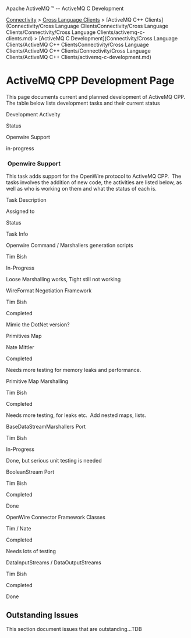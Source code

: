 Apache ActiveMQ ™ -- ActiveMQ C Development 

[Connectivity](connectivity.md) > [Cross Language Clients](Connectivity/cross-language-clients.md) > [ActiveMQ C++ Clients](Connectivity/Cross Language ClientsConnectivity/Cross Language Clients/Connectivity/Cross Language Clients/activemq-c-clients.md) > [ActiveMQ C Development](Connectivity/Cross Language Clients/ActiveMQ C++ ClientsConnectivity/Cross Language Clients/ActiveMQ C++ Clients/Connectivity/Cross Language Clients/ActiveMQ C++ Clients/activemq-c-development.md)


ActiveMQ CPP Development Page
=============================

This page documents current and planned development of ActiveMQ CPP.  The table below lists development tasks and their current status

Development Activeity  

Status  

Openwire Support  

in-progress  

###  Openwire Support

This task adds support for the OpenWire protocol to ActiveMQ CPP.  The tasks involves the addition of new code, the activities are listed below, as well as who is working on them and what the status of each is.

Task Description  

Assigned to  

Status  

Task Info  

Openwire Command / Marshallers generation scripts  

Tim Bish  

In-Progress  

Loose Marshalling works, Tight still not working  

WireFormat Negotiation Framework  

Tim Bish  

Completed  

Mimic the DotNet version?  

Primitives Map  

Nate Mittler  

Completed

Needs more testing for memory leaks and performance.  

Primitive Map Marshalling  

Tim Bish  

Completed  

Needs more testing, for leaks etc.  Add nested maps, lists.  

BaseDataStreamMarshallers Port  

Tim Bish  

In-Progress  

Done, but serious unit testing is needed  

BooleanStream Port  

Tim Bish  

Completed  

Done  

OpenWire Connector Framework Classes  

Tim / Nate  

Completed  

Needs lots of testing  

DataInputStreams / DataOutputStreams  

Tim Bish  

Completed  

Done

Outstanding Issues
------------------

This section document issues that are outstanding...TDB

